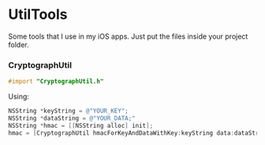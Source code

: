# UtilTools

Some tools that I use in my iOS apps. Just put the files inside your project folder.

### CryptographUtil
```objective-c
#import "CryptographUtil.h"
```
Using:
```objective-c
NSString *keyString = @"YOUR_KEY";
NSString *dataString = @"YOUR_DATA;"
NSString *hmac = [[NSString alloc] init];
hmac = [CryptographUtil hmacForKeyAndDataWithKey:keyString data:dataString];
```
